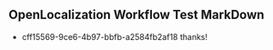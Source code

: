 ## OpenLocalization Workflow Test MarkDown
* cff15569-9ce6-4b97-bbfb-a2584fb2af18 
thanks!<!--HONumber=Mar16_HO4-->
